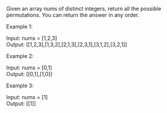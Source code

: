 Given an array nums of distinct integers, return all the possible permutations. You can return the answer in any order.

 

Example 1:

Input: nums = [1,2,3]\
Output: [[1,2,3],[1,3,2],[2,1,3],[2,3,1],[3,1,2],[3,2,1]]

Example 2:

Input: nums = [0,1]\
Output: [[0,1],[1,0]]

Example 3:

Input: nums = [1]\
Output: [[1]]
 